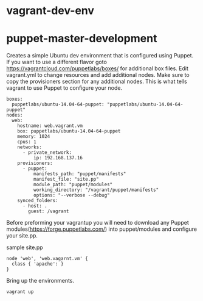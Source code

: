 # vagrant-dev-env
# puppet-master-development
Creates a simple Ubuntu dev environment that is configured using Puppet.  If you want to use a different flavor goto https://vagrantcloud.com/puppetlabs/boxes/ for additional box files.
Edit vagrant.yml to change resources and add additional nodes.  Make sure to copy the provisioners section for any additional nodes.  This is what tells vagrant to use Puppet to configure your node.

```
boxes:
  puppetlabs/ubuntu-14.04-64-puppet: "puppetlabs/ubuntu-14.04-64-puppet"
nodes:
  web:
    hostname: web.vagrant.vm
    box: puppetlabs/ubuntu-14.04-64-puppet
    memory: 1024
    cpus: 1
    networks:
      - private_network:
          ip: 192.168.137.16
    provisioners:
      - puppet:
          manifests_path: "puppet/manifests"
          manifest_file: "site.pp"
          module_path: "puppet/modules"
          working_directory: "/vagrant/puppet/manifests"
          options: "--verbose --debug"
    synced_folders:
      - host: .
        guest: /vagrant
```

Before preforming your vagrantup you will need to download any Puppet modules(https://forge.puppetlabs.com/)  into puppet/modules and configure your site.pp.

sample site.pp
```
node 'web', 'web.vagarnt.vm' {
  class { 'apache': }
}
```
Bring up the environments.
```
vagrant up
```

